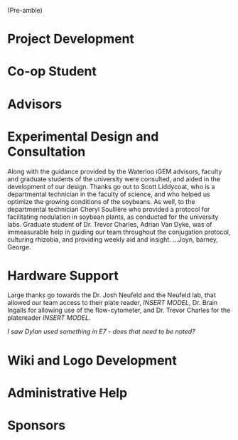 
(Pre-amble) 
# Project Development 
# Co-op Student 
# Advisors



# Experimental Design and Consultation
Along with the guidance provided by the Waterloo iGEM advisors, faculty and graduate students of the university were consulted, and aided in the development of our design. Thanks go out to Scott Liddycoat, who is a departmental technician in the faculty of science, and who helped us optimize the growing conditions of the soybeans. As well, to the departmental technician Cheryl Soullière who provided a protocol for facilitating nodulation in soybean plants, as conducted for the university labs. 
  Graduate student of Dr. Trevor Charles, Adrian Van Dyke, was of immeasurable help in guiding our team throughout the conjugation protocol, culturing rhizobia, and providing weekly aid and insight. 
   ...Joyn, barney, George. 
   
# Hardware Support 

Large thanks go towards the Dr. Josh Neufeld and the Neufeld lab, that allowed our team access to their plate reader, *INSERT MODEL*, Dr. Brain Ingalls for allowing use of the flow-cytometer, and Dr. Trevor Charles for the platereader *INSERT MODEL*. 

*I saw Dylan used something in E7 - does that need to be noted?* 
# Wiki and Logo Development
# Administrative Help
# Sponsors
